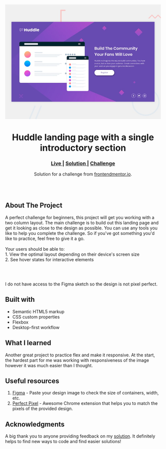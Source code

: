 <img src="https://github.com/soulo-mon/huddle-landing-page-with-single-introductory-section/blob/e62a2825d45c983bc91558804f738298bf5f9b39/images/desktop-preview.jpg"></img>


<h1 align="center">Huddle landing page with a single introductory section</h1>

<div align="center">
  <h3>
    <a href="https://soulo-mon.github.io/huddle-landing-page-with-single-introductory-section/" color="white">
      Live
    </a>
  <span> | </span>    <a href="https://www.frontendmentor.io/solutions/huddle-landing-page-with-a-single-introductory-section-6uAm3BHTq">
      Solution
    </a>
  <span> | </span>    <a href="https://www.frontendmentor.io/challenges/huddle-landing-page-with-a-single-introductory-section-B_2Wvxgi0">
      Challenge
    </a>
  </h3>
</div>
<div align="center">
   Solution for a challenge from  <a href="https://www.frontendmentor.io/" target="_blank">frontendmentor.io</a>.
</div>
<br>
<br>
<br>

## About The Project

<p>A perfect challenge for beginners, this project will get you working with a two column layout.
The main challenge is to build out this landing page and get it looking as close to the design as possible.
You can use any tools you like to help you complete the challenge. So if you've got something you'd like to practice, feel free to give it a go.
<br><br>Your users should be able to:
<br>1. View the optimal layout depending on their device's screen size
<br>2. See hover states for interactive elements</p>
<br>
<br> <p>I do not have access to the Figma sketch so the design is not pixel perfect.</p>




## Built with 

- Semantic HTML5 markup
- CSS custom properties
- Flexbox
- Desktop-first workflow

## What I learned

Another great project to practice flex and make it responsive. At the start, the hardest part for me was working with responsiveness of the image however it was much easier than I thought. 

## Useful resources

1. <a href="https://www.figma.com/">Figma</a> - Paste your design image to check the size of containers, width, etc.
2. <a href="https://chrome.google.com/webstore/detail/perfectpixel-by-welldonec/dkaagdgjmgdmbnecmcefdhjekcoceebi">Perfect Pixel</a> - Awesome Chrome extension that helps you to match the pixels of the provided design.

## Acknowledgments

A big thank you to anyone providing feedback on my <a href="https://www.frontendmentor.io/solutions/nft-preview-card-component-Ag75YunU-">solution</a>. It definitely helps to find new ways to code and find easier solutions! 
